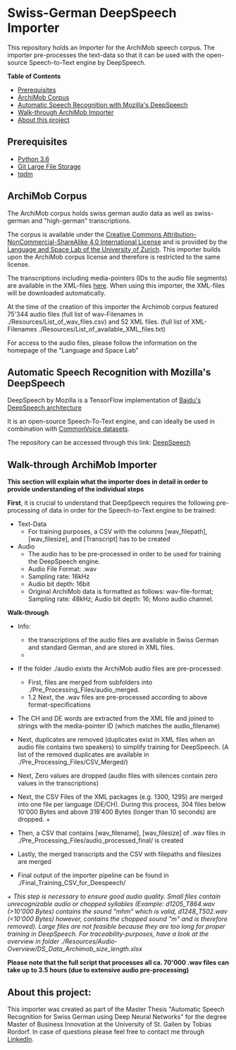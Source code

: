 # Swiss-German DeepSpeech Importer

This repository holds an Importer for the ArchiMob speech corpus.
The importer pre-processes the text-data so that it can be used with the open-source Speech-to-Text engine by DeepSpeech.

**Table of Contents**

- [Prerequisites](#prerequisites)
- [ArchiMob Corpus](#ArchiMob-Corpus)
- [Automatic Speech Recognition with Mozilla's DeepSpeech](#Automatic-Speech-Recognition-with-Mozilla's-DeepSpeech)
- [Walk-through ArchiMob Importer](#Walk-through-ArchiMob-Importer)
- [About this project](#About-this-project)

<h>


## Prerequisites

* [Python 3.6](https://www.python.org/)
* [Git Large File Storage](https://git-lfs.github.com/)
* [tqdm](https://pypi.org/project/tqdm/)


## ArchiMob Corpus

<p>The ArchiMob corpus holds swiss german audio data as well as swiss-german and "high-german" transcriptions. </p>
<p>The corpus is available under the <a href='https://creativecommons.org/licenses/by-nc-sa/4.0/'>Creative Commons Attribution-NonCommercial-ShareAlike 4.0 International License</a> and is provided by the <a href='https://www.spur.uzh.ch/en/departments/research/textgroup/ArchiMob.html'>Language and Space Lab of the University of Zurich</a>. This importer builds upon the ArchiMob corpus license and therefore is restricted to the same license.</p>

<p>The transcriptions including media-pointers (IDs to the audio file segments) are available in the XML-files <a href='https://www.spur.uzh.ch/en/departments/research/textgroup/ArchiMob.html'>here</a>. When using this importer, the XML-files will be downloaded automatically.</p>

<p>At the time of the creation of this importer the Archimob corpus featured 75'344 audio files (full list of wav-Filenames in ./Resources/List_of_wav_files.csv) and 52 XML files. (full list of XML-Filenames ./Resources/List_of_available_XML_files.txt)</p>

<p>For access to the audio files, please follow the information on the homepage of the "Language and Space Lab"</p>


## Automatic Speech Recognition with Mozilla's DeepSpeech

<p> DeepSpeech by Mozilla is a TensorFlow implementation of <a href='https://arxiv.org/abs/1412.5567'>Baidu's DeepSpeech architecture</a></p>
<p> It is an open-source Speech-To-Text engine, and can ideally be used in combination with <a href='https://voice.mozilla.org/'>CommonVoice datasets</a>.
<p>The repository can be accessed through this link: <a href='https://github.com/mozilla/DeepSpeech'> DeepSpeech</a> </p>

## Walk-through ArchiMob Importer

<b>This section will explain what the importer does in detail in order to provide understanding of the individual steps</b>

<b>First</b>, it is crucial to understand that DeepSpeech requires the following pre-processing of data in order for the Speech-to-Text engine to be trained:
- Text-Data
  - For training purposes, a CSV with the columns [wav_filepath], [wav_filesize], and [Transcript] has to be created
- Audio
  - The audio has to be pre-processed in order to be used for training the DeepSpeech engine.
  - Audio File Format: .wav
  - Sampling rate: 16kHz
  - Audio bit depth: 16bit
  - Original ArchiMob data is formatted as follows: wav-file-format; Sampling rate: 48kHz; Audio bit depth: 16; Mono audio channel.

<b>Walk-through</b>

- Info:
  - the transcriptions of the audio files are available in Swiss German and standard German, and are stored in XML files.
  -

- If the folder ./audio exists the ArchiMob audio files are pre-processed:
  - First, files are merged from subfolders into ./Pre_Processing_Files/audio_merged.
  - 1.2 Next, the .wav files are pre-processed according to above format-specifications
- The CH and DE words are extracted from the XML file and joined to strings with the media-pointer ID (which matches the audio_filename)
- Next, duplicates are removed (duplicates exist in XML files when an audio file contains two speakers) to simplify training for DeepSpeech. (A list of the removed duplicates are available in ./Pre_Processing_Files/CSV_Merged/)
- Next, Zero values are dropped (audio files with silences contain zero values in the transcriptions)
- Next, the CSV Files of the XML packages (e.g. 1300, 1295) are merged into one file per language (DE/CH). During this process, 304 files below 10'000 Bytes and above 318'400 Bytes (longer than 10 seconds) are dropped. +
- Then, a CSV that contains [wav_filename], [wav_filesize] of .wav files in ./Pre_Processing_Files/audio_processed_final/ is created
- Lastly, the merged transcripts and the CSV with filepaths and filesizes are merged
- Final output of the importer pipeline can be found in ./Final_Training_CSV_for_Deespeech/

<i>+ This step is necessary to ensure good audio quality. Small files contain unrecognizable audio or chopped syllables (Example: d1205_T864.wav (>10'000 Bytes) contains the sound "mhm" which is valid, d1248_T502.wav (<10'000 Bytes) however, contains the chopped sound "m" and is therefore removed). Large files are not feasible because they are too long for proper training in DeepSpeech. For traceability-purposes, have a look at the overview in folder ./Resources/Audio-Overview/DS_Data_Archimob_size_length.xlsx</i>

<b> Please note that the full script that processes all ca. 70'000 .wav files can take up to 3.5 hours (due to extensive audio pre-processing)</b>

## About this project:

<p>This importer was created as part of the Master Thesis "Automatic Speech Recognition for Swiss German using Deep Neural Networks" for the degree Master of Business Innovation at the University of St. Gallen by Tobias Rordorf. In case of questions please feel free to contact me through <a href='https://www.linkedin.com/in/tobiasrordorf/'>LinkedIn</a>.
